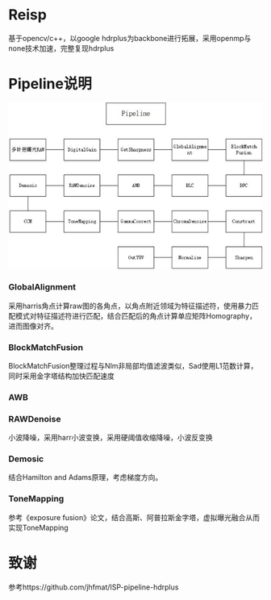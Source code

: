 # Reisp
基于opencv/c++，以google hdrplus为backbone进行拓展，采用openmp与none技术加速，完整复现hdrplus

# Pipeline说明

![pipeline](https://raw.githubusercontent.com/laiyiya/reisp/main/Pic/isp%20pipeline.jpg)

### GlobalAlignment
采用harris角点计算raw图的各角点，以角点附近领域为特征描述符，使用暴力匹配模式对特征描述符进行匹配，结合匹配后的角点计算单应矩阵Homography，进而图像对齐。
### BlockMatchFusion
BlockMatchFusion整理过程与Nlm非局部均值滤波类似，Sad使用L1范数计算，同时采用金字塔结构加快匹配速度
### AWB

### RAWDenoise
小波降噪，采用harr小波变换，采用硬阈值收缩降噪，小波反变换
### Demosic
结合Hamilton and Adams原理，考虑梯度方向。
### ToneMapping
参考《exposure fusion》论文，结合高斯、阿普拉斯金字塔，虚拟曝光融合从而实现ToneMapping




# 致谢
参考https://github.com/jhfmat/ISP-pipeline-hdrplus
